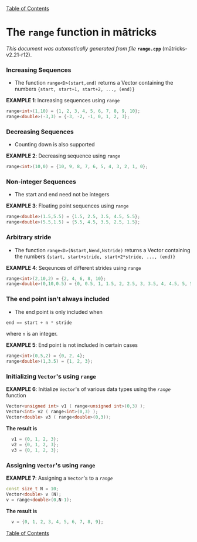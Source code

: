 
[Table of Contents](README.md)


# The `range` function in mātricks
_This document was automatically generated from file_ **`range.cpp`** (mātricks-v2.21-r12).

### Increasing Sequences
* The function `range<D>(start,end)` returns a Vector<D> containing the numbers `{start, start+1, start+2, ..., (end)}`

**EXAMPLE 1**: Increasing sequences using `range`
```C++
range<int>(1,10) = {1, 2, 3, 4, 5, 6, 7, 8, 9, 10}; 
range<double>(-3,3) = {-3, -2, -1, 0, 1, 2, 3}; 
```
### Decreasing Sequences
* Counting down is also supported

**EXAMPLE 2**: Decreasing sequence using `range`
```C++
range<int>(10,0) = {10, 9, 8, 7, 6, 5, 4, 3, 2, 1, 0}; 
```
### Non-integer Sequences
* The start and end need not be integers 

**EXAMPLE 3**: Floating point sequences using `range`
```C++
range<double>(1.5,5.5) = {1.5, 2.5, 3.5, 4.5, 5.5}; 
range<double>(5.5,1.5) = {5.5, 4.5, 3.5, 2.5, 1.5}; 
```
### Arbitrary stride
* The function `range<D>(Nstart,Nend,Nstride)` returns a Vector<D> containing the numbers `{start, start+stride, start+2*stride, ..., (end)}`

**EXAMPLE 4**: Seqeunces of different strides using `range`
```C++
range<int>(2,10,2) = {2, 4, 6, 8, 10}; 
range<double>(0,10,0.5) = {0, 0.5, 1, 1.5, 2, 2.5, 3, 3.5, 4, 4.5, 5, 5.5, 6, 6.5, 7, 7.5, 8, 8.5, 9, 9.5, 10}; 
```
### The end point isn't always included
* The end point is only included when 
```C++
end == start + n * stride
```
where `n` is an integer.


**EXAMPLE 5**: End point is not included in certain cases
```C++
range<int>(0,5,2) = {0, 2, 4}; 
range<double>(1,3.5) = {1, 2, 3}; 
```
### Initializing `Vector`'s using `range`


**EXAMPLE 6**: Initialize `Vector`'s of various data types  using the *`range`* function
```C++
Vector<unsigned int> v1 ( range<unsigned int>(0,3) );
Vector<int> v2 ( range<int>(0,3) );
Vector<double> v3 ( range<double>(0,3));
```

**The result is**
```C++
  v1 = {0, 1, 2, 3}; 
  v2 = {0, 1, 2, 3}; 
  v3 = {0, 1, 2, 3}; 
```

### Assigning `Vector`'s using `range`


**EXAMPLE 7**: Assigning a `Vector`'s to a *`range`*
```C++
const size_t N = 10;
Vector<double> v (N);
v = range<double>(0,N-1);
```

**The result is**
```C++
  v = {0, 1, 2, 3, 4, 5, 6, 7, 8, 9}; 
```


[Table of Contents](README.md)

